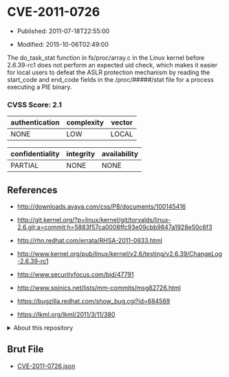 # CVE-2011-0726

- Published: 2011-07-18T22:55:00

- Modified: 2015-10-06T02:49:00

The do_task_stat function in fs/proc/array.c in the Linux kernel before 2.6.39-rc1 does not perform an expected uid check, which makes it easier for local users to defeat the ASLR protection mechanism by reading the start_code and end_code fields in the /proc/#####/stat file for a process executing a PIE binary.

### CVSS Score: **2.1**

| authentication | complexity | vector |
| --- | --- | --- |
| NONE | LOW | LOCAL |

| confidentiality | integrity | availability |
| --- | --- | --- |
| PARTIAL | NONE | NONE |

## References

* http://downloads.avaya.com/css/P8/documents/100145416

* http://git.kernel.org/?p=linux/kernel/git/torvalds/linux-2.6.git;a=commit;h=5883f57ca0008ffc93e09cbb9847a1928e50c6f3

* http://rhn.redhat.com/errata/RHSA-2011-0833.html

* http://www.kernel.org/pub/linux/kernel/v2.6/testing/v2.6.39/ChangeLog-2.6.39-rc1

* http://www.securityfocus.com/bid/47791

* http://www.spinics.net/lists/mm-commits/msg82726.html

* https://bugzilla.redhat.com/show_bug.cgi?id=684569

* https://lkml.org/lkml/2011/3/11/380

<details>
<summary>About this repository</summary> 

  This repository is part of the project [Live Hack CVE](https://github.com/Live-Hack-CVE). Main website can be found [www.live-hack.org](https://www.live-hack.org) 
  
  Made by [Sn0wAlice](https://github.com/Sn0wAlice) for the people that care about security and need to have a feed of the latest CVEs. Hope you enjoy it, don't forget to star the repo and follow me on [Twitter](https://twitter.com/Sn0wAlice) and [Github](https://github.com/Sn0wAlice). And that is my [personnal website](https://www.alice-snow.me/)

  - [Home Page](https://github.com/Live-Hack-CVE)
  - [Framework](https://github.com/Live-Hack-CVE/cve-framework)
  - [CVE database](https://github.com/Live-Hack-CVE/full_database)
  - [Changelog](https://github.com/Live-Hack-CVE/Changelog)
</details>

## Brut File

* [CVE-2011-0726.json](https://raw.githubusercontent.com/Live-Hack-CVE/full_database/main/cves/2011/CVE-2011-0726.json)

